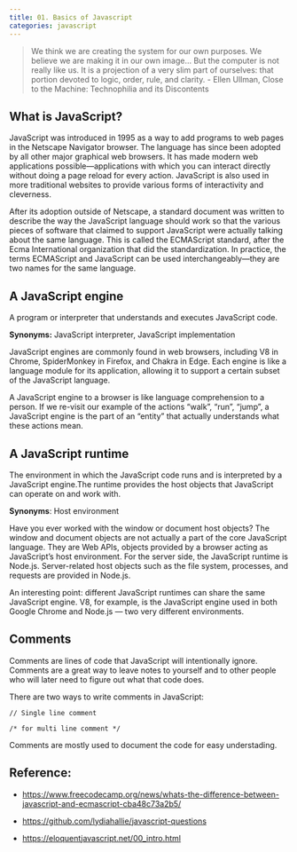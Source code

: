 ```yaml
---
title: 01. Basics of Javascript
categories: javascript
---
```


> We think we are creating the system for our own purposes. We believe we are making it in our own image... But the computer is not really like us. It is a projection of a very slim part of ourselves: that portion devoted to logic, order, rule, and clarity. - Ellen Ullman, Close to the Machine: Technophilia and its Discontents

## What is JavaScript?

JavaScript was introduced in 1995 as a way to add programs to web pages in the Netscape Navigator browser. The language has since been adopted by all other major graphical web browsers. It has made modern web applications possible—applications with which you can interact directly without doing a page reload for every action. JavaScript is also used in more traditional websites to provide various forms of interactivity and cleverness.

After its adoption outside of Netscape, a standard document was written to describe the way the JavaScript language should work so that the various pieces of software that claimed to support JavaScript were actually talking about the same language. This is called the ECMAScript standard, after the Ecma International organization that did the standardization. In practice, the terms ECMAScript and JavaScript can be used interchangeably—they are two names for the same language.

## A JavaScript engine

A program or interpreter that understands and executes JavaScript code.

**Synonyms:** JavaScript interpreter, JavaScript implementation

JavaScript engines are commonly found in web browsers, including V8 in Chrome, SpiderMonkey in Firefox, and Chakra in Edge. Each engine is like a language module for its application, allowing it to support a certain subset of the JavaScript language.

A JavaScript engine to a browser is like language comprehension to a person. If we re-visit our example of the actions “walk”, “run”, “jump”, a JavaScript engine is the part of an “entity” that actually understands what these actions mean.

## A JavaScript runtime

The environment in which the JavaScript code runs and is interpreted by a JavaScript engine.The runtime provides the host objects that JavaScript can operate on and work with.

**Synonyms**: Host environment

Have you ever worked with the window or document host objects? The window and document objects are not actually a part of the core JavaScript language. They are Web APIs, objects provided by a browser acting as JavaScript’s host environment. For the server side, the JavaScript runtime is Node.js. Server-related host objects such as the file system, processes, and requests are provided in Node.js.

An interesting point: different JavaScript runtimes can share the same JavaScript engine. V8, for example, is the JavaScript engine used in both Google Chrome and Node.js — two very different environments.

## Comments

Comments are lines of code that JavaScript will intentionally ignore. Comments are a great way to leave notes to yourself and to other people who will later need to figure out what that code does.

There are two ways to write comments in JavaScript:

`// Single line comment `

`/* for multi line comment */`

Comments are mostly used to document the code for easy understading.

## Reference:

- https://www.freecodecamp.org/news/whats-the-difference-between-javascript-and-ecmascript-cba48c73a2b5/

- https://github.com/lydiahallie/javascript-questions

- https://eloquentjavascript.net/00_intro.html
